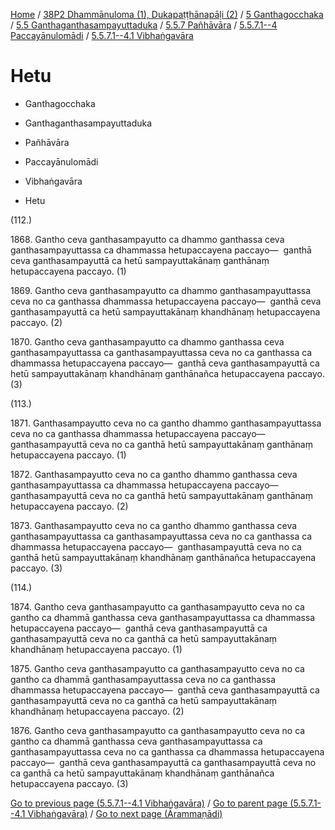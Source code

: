 
[Home](/) / [38P2 Dhammānuloma (1), Dukapaṭṭhānapāḷi (2)](../../../../../../38P2.md) / [5 Ganthagocchaka](../../../../../5.md) / [5.5 Ganthaganthasampayuttaduka](../../../../5.5.md) / [5.5.7 Pañhāvāra](../../../5.5.7.md) / [5.5.7.1--4 Paccayānulomādi](../../5.5.7.1--4.md) / [5.5.7.1--4.1 Vibhaṅgavāra](../5.5.7.1--4.1.md)

# Hetu

* Ganthagocchaka

* Ganthaganthasampayuttaduka

* Pañhāvāra

* Paccayānulomādi

* Vibhaṅgavāra

* Hetu

(112.)

1868\. Gantho ceva ganthasampayutto ca dhammo ganthassa ceva ganthasampayuttassa ca dhammassa hetupaccayena paccayo—  ganthā ceva ganthasampayuttā ca hetū sampayuttakānaṃ ganthānaṃ hetupaccayena paccayo. (1)

1869\. Gantho ceva ganthasampayutto ca dhammo ganthasampayuttassa ceva no ca ganthassa dhammassa hetupaccayena paccayo—  ganthā ceva ganthasampayuttā ca hetū sampayuttakānaṃ khandhānaṃ hetupaccayena paccayo. (2)

1870\. Gantho ceva ganthasampayutto ca dhammo ganthassa ceva ganthasampayuttassa ca ganthasampayuttassa ceva no ca ganthassa ca dhammassa hetupaccayena paccayo—  ganthā ceva ganthasampayuttā ca hetū sampayuttakānaṃ khandhānaṃ ganthānañca hetupaccayena paccayo. (3)

(113.)

1871\. Ganthasampayutto ceva no ca gantho dhammo ganthasampayuttassa ceva no ca ganthassa dhammassa hetupaccayena paccayo—  ganthasampayuttā ceva no ca ganthā hetū sampayuttakānaṃ ganthānaṃ hetupaccayena paccayo. (1)

1872\. Ganthasampayutto ceva no ca gantho dhammo ganthassa ceva ganthasampayuttassa ca dhammassa hetupaccayena paccayo—  ganthasampayuttā ceva no ca ganthā hetū sampayuttakānaṃ ganthānaṃ hetupaccayena paccayo. (2)

1873\. Ganthasampayutto ceva no ca gantho dhammo ganthassa ceva ganthasampayuttassa ca ganthasampayuttassa ceva no ca ganthassa ca dhammassa hetupaccayena paccayo—  ganthasampayuttā ceva no ca ganthā hetū sampayuttakānaṃ khandhānaṃ ganthānañca hetupaccayena paccayo. (3)

(114.)

1874\. Gantho ceva ganthasampayutto ca ganthasampayutto ceva no ca gantho ca dhammā ganthassa ceva ganthasampayuttassa ca dhammassa hetupaccayena paccayo—  ganthā ceva ganthasampayuttā ca ganthasampayuttā ceva no ca ganthā ca hetū sampayuttakānaṃ khandhānaṃ hetupaccayena paccayo. (1)

1875\. Gantho ceva ganthasampayutto ca ganthasampayutto ceva no ca gantho ca dhammā ganthasampayuttassa ceva no ca ganthassa dhammassa hetupaccayena paccayo—  ganthā ceva ganthasampayuttā ca ganthasampayuttā ceva no ca ganthā ca hetū sampayuttakānaṃ khandhānaṃ hetupaccayena paccayo. (2)

1876\. Gantho ceva ganthasampayutto ca ganthasampayutto ceva no ca gantho ca dhammā ganthassa ceva ganthasampayuttassa ca ganthasampayuttassa ceva no ca ganthassa ca dhammassa hetupaccayena paccayo—  ganthā ceva ganthasampayuttā ca ganthasampayuttā ceva no ca ganthā ca hetū sampayuttakānaṃ khandhānaṃ ganthānañca hetupaccayena paccayo. (3)

[Go to previous page (5.5.7.1--4.1 Vibhaṅgavāra)](../5.5.7.1--4.1.md) / [Go to parent page (5.5.7.1--4.1 Vibhaṅgavāra)](../5.5.7.1--4.1.md) / [Go to next page (Ārammaṇādi)](Arammanadi.md)


